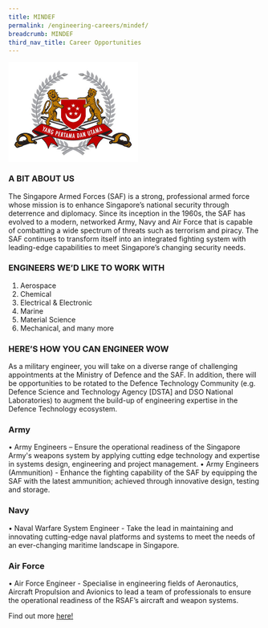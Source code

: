 ```yaml
---
title: MINDEF
permalink: /engineering-careers/mindef/
breadcrumb: MINDEF
third_nav_title: Career Opportunities
---
```

<img src="/images/Careers/Career%20Opportunities/MINDEF/mindef%20logo%20NEW.png" alt="mindef" style="width:auto;height:200px;" align="left">
<br clear="left">

### A BIT ABOUT US
The Singapore Armed Forces (SAF) is a strong, professional armed force whose mission is to enhance Singapore’s national security through deterrence and diplomacy. Since its inception in the 1960s, the SAF has evolved to a modern, networked Army, Navy and Air Force that is capable of combatting a wide spectrum of threats such as terrorism and piracy. The SAF continues to transform itself into an integrated fighting system with leading-edge capabilities to meet Singapore’s changing security needs.

### ENGINEERS WE’D LIKE TO WORK WITH
1. Aerospace 
2. Chemical 
3. Electrical & Electronic 
4. Marine 
5. Material Science 
6. Mechanical, and many more

### HERE’S HOW YOU CAN ENGINEER WOW
As a military engineer, you will take on a diverse range of challenging appointments at the Ministry of Defence and the SAF. In addition, there will be opportunities to be rotated to the Defence Technology Community (e.g. Defence Science and Technology Agency [DSTA] and DSO National Laboratories) to augment the build-up of engineering expertise in the Defence Technology ecosystem.

### Army
• Army Engineers – Ensure the operational readiness of the Singapore Army's weapons system by applying cutting edge technology and expertise in systems design, engineering and project management.
• Army Engineers (Ammunition) - Enhance the fighting capability of the SAF by equipping the SAF with the latest ammunition; achieved through innovative design, testing and storage.

### Navy
• Naval Warfare System Engineer - Take the lead in maintaining and innovating cutting-edge naval platforms and systems to meet the needs of an ever-changing maritime landscape in Singapore.

### Air Force
• Air Force Engineer - Specialise in engineering fields of Aeronautics, Aircraft Propulsion and Avionics to lead a team of professionals to ensure the operational readiness of the RSAF’s aircraft and weapon systems.

Find out more <a href="https://www.mindef.gov.sg/oms/scholarship" target="_blank">here!</a>